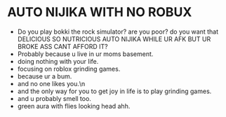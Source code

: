 # AUTO NIJIKA WITH NO ROBUX
* Do you play bokki the rock simulator? are you poor? do you want that DELICIOUS SO NUTRICIOUS AUTO NIJIKA WHILE UR AFK BUT UR BROKE ASS CANT AFFORD IT?
* Probably because u live in ur moms basement.
* doing nothing with your life.
* focusing on roblox grinding games.
* because ur a bum.
* and no one likes you.\n
* and the only way for you to get joy in life is to play grinding games.
* and u probably smell too.
* green aura with flies looking head ahh.